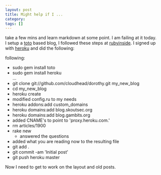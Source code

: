 ```yaml
---
layout: post
title: Might help if I ...
category: 
tags: []
---
```



take a few mins and learn markdown at some point. 
I am failing at it today.   
I setup a [toto][1] based blog, I followed these steps at [rubyinside][2]. 
I signed up with [heroku][3] and did the following:   

following:  

* sudo gem install toto
* sudo gem install heroku  
... 
* git clone git://github.com/cloudhead/dorothy.git my_new_blog
* cd my_new_blog
* heroku create
* modified config.ru to my needs
* heroku addons:add custom_domains
* heroku domains:add blog.skoutsec.org
* heroku domains:add blog.gambits.org
* added CNAME's to point to 'proxy.heroku.com.'
* rm articles/1900
* rake new
    * answered the questions
* added what you are reading now to the resulting file
* git add .
* git commit \-am 'Initial post'
* git push heroku master  


Now I need to get to work on the layout and old posts.

[1]: http://cloudhead.io/toto "toto"
[2]: http://http://www.rubyinside.com/deploy-blog-with-toto-and-heroku-2962.html/        "rubyinside"
[3]: http://api.heroku.com/signup  "Heroku Signup"
